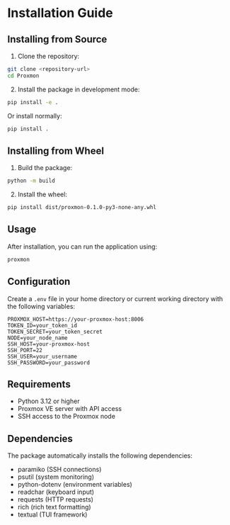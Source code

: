 # Installation Guide

## Installing from Source

1. Clone the repository:
```bash
git clone <repository-url>
cd Proxmon
```

2. Install the package in development mode:
```bash
pip install -e .
```

Or install normally:
```bash
pip install .
```

## Installing from Wheel

1. Build the package:
```bash
python -m build
```

2. Install the wheel:
```bash
pip install dist/proxmon-0.1.0-py3-none-any.whl
```

## Usage

After installation, you can run the application using:

```bash
proxmon
```

## Configuration

Create a `.env` file in your home directory or current working directory with the following variables:

```env
PROXMOX_HOST=https://your-proxmox-host:8006
TOKEN_ID=your_token_id
TOKEN_SECRET=your_token_secret
NODE=your_node_name
SSH_HOST=your-proxmox-host
SSH_PORT=22
SSH_USER=your_username
SSH_PASSWORD=your_password
```

## Requirements

- Python 3.12 or higher
- Proxmox VE server with API access
- SSH access to the Proxmox node

## Dependencies

The package automatically installs the following dependencies:
- paramiko (SSH connections)
- psutil (system monitoring)
- python-dotenv (environment variables)
- readchar (keyboard input)
- requests (HTTP requests)
- rich (rich text formatting)
- textual (TUI framework)